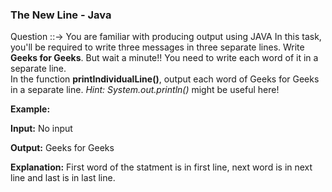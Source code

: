 ### The New Line - Java

Question ::-> You are familiar with producing output using JAVA In this task, you'll be required to write three messages in three separate lines. Write <b>Geeks for Geeks</b>. But wait a minute!! You need to write each word of it in a separate line.<br>
In the function <b>printIndividualLine()</b>, output each word of Geeks for Geeks in a separate line.
<em>Hint: System.out.println()</em> might be useful here!

<b>Example:</b>

<b>Input:</b>
No input

<b>Output:</b>
Geeks
for
Geeks

<b>Explanation:</b>
First word of the statment is in first line,
next word is in next line and last is in last line.
